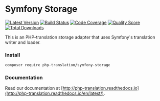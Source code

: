 # Symfony Storage

[![Latest Version](https://img.shields.io/github/release/php-translation/symfony-storage.svg?style=flat-square)](https://github.com/php-translation/symfony-storage/releases)
[![Build Status](https://img.shields.io/travis/php-translation/symfony-storage.svg?style=flat-square)](https://travis-ci.org/php-translation/symfony-storage)
[![Code Coverage](https://img.shields.io/scrutinizer/coverage/g/php-translation/symfony-storage.svg?style=flat-square)](https://scrutinizer-ci.com/g/php-translation/symfony-storage)
[![Quality Score](https://img.shields.io/scrutinizer/g/php-translation/symfony-storage.svg?style=flat-square)](https://scrutinizer-ci.com/g/php-translation/symfony-storage)
[![Total Downloads](https://img.shields.io/packagist/dt/php-translation/symfony-storage.svg?style=flat-square)](https://packagist.org/packages/php-translation/symfony-storage)

This is an PHP-translation storage adapter that uses Symfony's translation writer
and loader.

### Install

```bash
composer require php-translation/symfony-storage
```

### Documentation

Read our documentation at [http://php-translation.readthedocs.io](http://php-translation.readthedocs.io/en/latest/).
